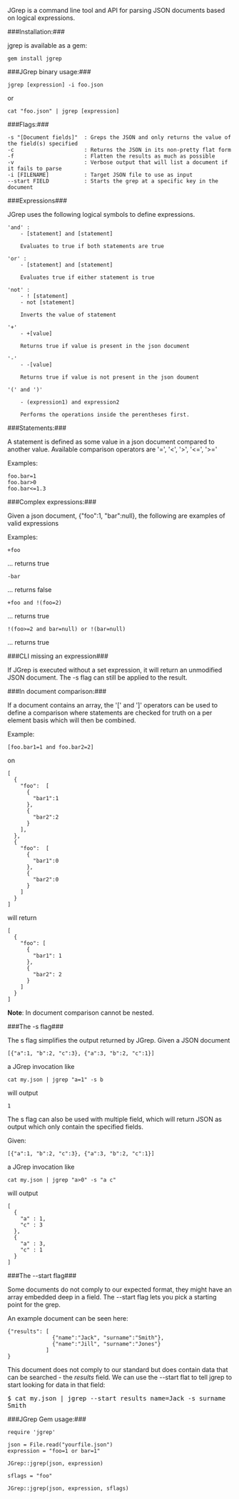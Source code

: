JGrep is a command line tool and API for parsing JSON documents based on logical expressions.

###Installation:###

jgrep is available as a gem:

    gem install jgrep

###JGrep binary usage:###

    jgrep [expression] -i foo.json

or

    cat "foo.json" | jgrep [expression]

###Flags:###

    -s "[Document fields]"  : Greps the JSON and only returns the value of the field(s) specified
    -c                      : Returns the JSON in its non-pretty flat form
    -f                      : Flatten the results as much as possible
    -v                      : Verbose output that will list a document if it fails to parse
    -i [FILENAME]           : Target JSON file to use as input
    --start FIELD           : Starts the grep at a specific key in the document

###Expressions###

JGrep uses the following logical symbols to define expressions.

    'and' :
        - [statement] and [statement]

        Evaluates to true if both statements are true

    'or' :
        - [statement] and [statement]

        Evaluates true if either statement is true

    'not' :
        - ! [statement]
        - not [statement]

        Inverts the value of statement

    '+'
        - +[value]

        Returns true if value is present in the json document

    '-'
        - -[value]

        Returns true if value is not present in the json doument

    '(' and ')'

        - (expression1) and expression2

        Performs the operations inside the perentheses first.

###Statements:###

A statement is defined as some value in a json document compared to another value.
Available comparison operators are '=', '<', '>', '<=', '>='

Examples:

    foo.bar=1
    foo.bar>0
    foo.bar<=1.3

###Complex expressions:###

Given a json document, {"foo":1, "bar":null}, the following are examples of valid expressions

Examples:

    +foo

... returns true

    -bar

... returns false

    +foo and !(foo=2)

... returns true

    !(foo>=2 and bar=null) or !(bar=null)

... returns true

###CLI missing an expression###

If JGrep is executed without a set expression, it will return an unmodified JSON document. The
-s flag can still be applied to the result.

###In document comparison:###

If a document contains an array, the '[' and ']' operators can be used to define a comparison where
statements are checked for truth on a per element basis which will then be combined.

Example:

    [foo.bar1=1 and foo.bar2=2]

on

    [
      {
        "foo":  [
          {
            "bar1":1
          },
          {
            "bar2":2
          }
        ],
      },
      {
        "foo":  [
          {
            "bar1":0
          },
          {
            "bar2":0
          }
        ]
      }
    ]

will return

    [
      {
        "foo": [
          {
            "bar1": 1
          },
          {
            "bar2": 2
          }
        ]
      }
    ]


**Note**: In document comparison cannot be nested.

###The -s flag###

The s flag simplifies the output returned by JGrep. Given a JSON document

    [{"a":1, "b":2, "c":3}, {"a":3, "b":2, "c":1}]

a JGrep invocation like

    cat my.json | jgrep "a=1" -s b

will output

    1

The s flag can also be used with multiple field, which will return JSON as output which only contain the specified fields.

Given:

    [{"a":1, "b":2, "c":3}, {"a":3, "b":2, "c":1}]

a JGrep invocation like

    cat my.json | jgrep "a>0" -s "a c"

will output

    [
      {
        "a" : 1,
        "c" : 3
      },
      {
        "a" : 3,
        "c" : 1
      }
    ]

###The --start flag###

Some documents do not comply to our expected format, they might have an array embedded deep in a field.  The --start
flag lets you pick a starting point for the grep.

An example document can be seen here:

    {"results": [
                  {"name":"Jack", "surname":"Smith"},
                  {"name":"Jill", "surname":"Jones"}
                ]
    }

This document does not comply to our standard but does contain data that can be searched - the _results_ field.
We can use the --start flat to tell jgrep to start looking for data in that field:

<pre>
$ cat my.json | jgrep --start results name=Jack -s surname
Smith
</pre>

###JGrep Gem usage:###

    require 'jgrep'

    json = File.read("yourfile.json")
    expression = "foo=1 or bar=1"

    JGrep::jgrep(json, expression)

    sflags = "foo"

    JGrep::jgrep(json, expression, sflags)
